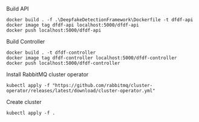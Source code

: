 Build API
```
docker build . -f .\DeepfakeDetectionFramework\Dockerfile -t dfdf-api
docker image tag dfdf-api localhost:5000/dfdf-api
docker push localhost:5000/dfdf-api
```

Build Controller
```
docker build . -t dfdf-controller
docker image tag dfdf-controller localhost:5000/dfdf-controller
docker push localhost:5000/dfdf-controller
```

Install RabbitMQ cluster operator
```
kubectl apply -f "https://github.com/rabbitmq/cluster-operator/releases/latest/download/cluster-operator.yml"
```

Create cluster
```
kubectl apply -f .
```